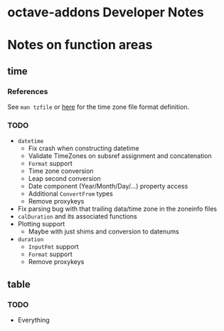 octave-addons Developer Notes
=============================



# Notes on function areas

## time

### References

See `man tzfile` or [here](http://man7.org/linux/man-pages/man5/tzfile.5.html) for the time zone file format definition.

### TODO

* `datetime`
  * Fix crash when constructing datetime
  * Validate TimeZones on subsref assignment and concatenation
  * `Format` support
  * Time zone conversion
  * Leap second conversion
  * Date component (Year/Month/Day/...) property access
  * Additional `ConvertFrom` types
  * Remove proxykeys
* Fix parsing bug with that trailing data/time zone in the zoneinfo files
* `calDuration` and its associated functions
* Plotting support
  * Maybe with just shims and conversion to datenums
* `duration`
  * `InputFmt` support
  * `Format` support
  * Remove proxykeys


## table

### TODO

* Everything

##